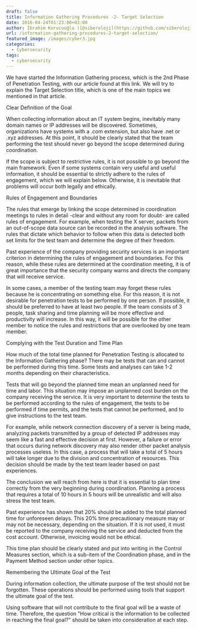 ```yaml
---
draft: false
title: Information Gathering Procedures -2- Target Selection
date: 2016-04-24T01:23:00+03:00
author: İbrahim Korucuoğlu ([@siberoloji](https://github.com/siberoloji))
url: /information-gathering-procedures-2-target-selection/
featured_image: /images/cyber3.jpg
categories:
  - Cybersecurity
tags:
  - cybersecurity
---
```



We have started the Information Gathering process, which is the 2nd Phase of Penetration Testing, with our article found at this link. We will try to explain the Target Selection title, which is one of the main topics we mentioned in that article.



Clear Definition of the Goal



When collecting information about an IT system begins, inevitably many domain names or IP addresses will be discovered. Sometimes, organizations have systems with a .com extension, but also have .net or .xyz addresses. At this point, it should be clearly stated that the team performing the test should never go beyond the scope determined during coordination.



If the scope is subject to restrictive rules, it is not possible to go beyond the main framework. Even if some systems contain very useful and useful information, it should be essential to strictly adhere to the rules of engagement, which we will explain below. Otherwise, it is inevitable that problems will occur both legally and ethically.



Rules of Engagement and Boundaries



The rules that emerge by linking the scope determined in coordination meetings to rules in detail -clear and without any room for doubt- are called rules of engagement. For example, when testing the X server, packets from an out-of-scope data source can be recorded in the analysis software. The rules that dictate which behavior to follow when this data is detected both set limits for the test team and determine the degree of their freedom.



Past experience of the company providing security services is an important criterion in determining the rules of engagement and boundaries. For this reason, while these rules are determined at the coordination meeting, it is of great importance that the security company warns and directs the company that will receive service.



In some cases, a member of the testing team may forget these rules because he is concentrating on something else. For this reason, it is not desirable for penetration tests to be performed by one person. If possible, it should be preferred to have at least two people. If the team consists of 3 people, task sharing and time planning will be more effective and productivity will increase. In this way, it will be possible for the other member to notice the rules and restrictions that are overlooked by one team member.



Complying with the Test Duration and Time Plan



How much of the total time planned for Penetration Testing is allocated to the Information Gathering phase? There may be tests that can and cannot be performed during this time. Some tests and analyses can take 1-2 months depending on their characteristics.



Tests that will go beyond the planned time mean an unplanned need for time and labor. This situation may impose an unplanned cost burden on the company receiving the service. It is very important to determine the tests to be performed according to the rules of engagement, the tests to be performed if time permits, and the tests that cannot be performed, and to give instructions to the test team.



For example, while network connection discovery of a server is being made, analyzing packets transmitted by a group of detected IP addresses may seem like a fast and effective decision at first. However, a failure or error that occurs during network discovery may also render other packet analysis processes useless. In this case, a process that will take a total of 5 hours will take longer due to the division and concentration of resources. This decision should be made by the test team leader based on past experiences.



The conclusion we will reach from here is that it is essential to plan time correctly from the very beginning during coordination. Planning a process that requires a total of 10 hours in 5 hours will be unrealistic and will also stress the test team.



Past experience has shown that 20% should be added to the total planned time for unforeseen delays. This 20% time precautionary measure may or may not be necessary, depending on the situation. If it is not used, it must be reported to the company receiving the service and deducted from the cost account. Otherwise, invoicing would not be ethical.



This time plan   should be clearly stated and put into writing in the Control Measures section, which is a sub-item of the Coordination phase, and in the Payment Method section under other topics.



Remembering the Ultimate Goal of the Test



During information collection, the ultimate purpose of the test should not be forgotten. These operations should be performed using tools that support the ultimate goal of the test.



Using software that will not contribute to the final goal will be a waste of time. Therefore, the question "How critical is the information to be collected in reaching the final goal?" should be taken into consideration at each step.
